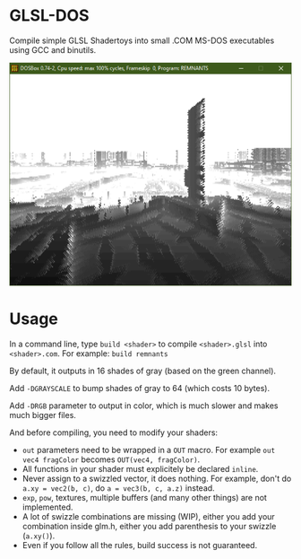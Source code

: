# GLSL-DOS

Compile simple GLSL Shadertoys into small .COM MS-DOS executables using GCC and binutils.

![Local Image](preview.png)


# Usage

In a command line, type `build <shader>` to compile `<shader>.glsl` into `<shader>.com`. For example: `build remnants`

By default, it outputs in 16 shades of gray (based on the green channel).

Add `-DGRAYSCALE` to bump shades of gray to 64 (which costs 10 bytes).

Add `-DRGB` parameter to output in color, which is much slower and makes much bigger files.

And before compiling, you need to modify your shaders:
- `out` parameters need to be wrapped in a `OUT` macro. For example `out vec4 fragColor` becomes `OUT(vec4, fragColor)`.
- All functions in your shader must explicitely be declared `inline`.
- Never assign to a swizzled vector, it does nothing. For example, don't do `a.xy = vec2(b, c)`, do `a = vec3(b, c, a.z)` instead.
- `exp`, `pow`, textures, multiple buffers (and many other things) are not implemented.
- A lot of swizzle combinations are missing (WIP), either you add your combination inside glm.h, either you add parenthesis to your swizzle (`a.xy()`).
- Even if you follow all the rules, build success is not guaranteed.